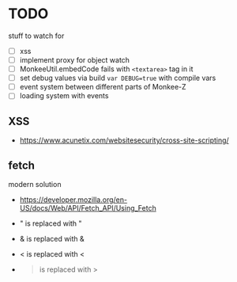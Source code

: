 # TODO

stuff to watch for

- [ ] xss
- [ ] implement proxy for object watch
- [ ] MonkeeUtil.embedCode fails with `<textarea>` tag in it
- [ ] set debug values via build `var DEBUG=true` with compile vars
- [ ] event system between different parts of Monkee-Z
- [ ] loading system with events

## XSS

- https://www.acunetix.com/websitesecurity/cross-site-scripting/

## fetch

modern solution

- https://developer.mozilla.org/en-US/docs/Web/API/Fetch_API/Using_Fetch

- " is replaced with &quot;
- & is replaced with &amp;
- < is replaced with &lt;
- > is replaced with &gt;
